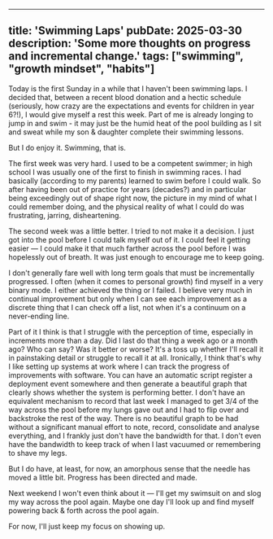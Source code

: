 
---
title: 'Swimming Laps'
pubDate: 2025-03-30
description: 'Some more thoughts on progress and incremental change.'
tags: ["swimming", "growth mindset", "habits"]
---

Today is the first Sunday in a while that I haven't been swimming laps. I decided that, between a recent blood donation and a hectic schedule (seriously, how crazy are the expectations and events for children in year 6?!), I would give myself a rest this week. Part of me is already longing to jump in and swim - it may just be the humid heat of the pool building as I sit and sweat while my son & daughter complete their swimming lessons.

But I do enjoy it. Swimming, that is.

The first week was very hard. I used to be a competent swimmer; in high school I was usually one of the first to finish in swimming races. I had basically (according to my parents) learned to swim before I could walk. So after having been out of practice for years (decades?) and in particular being exceedingly out of shape right now, the picture in my mind of what I could remember doing, and the physical reality of what I could do was frustrating, jarring, disheartening.

The second week was a little better. I tried to not make it a decision. I just got into the pool before I could talk myself out of it. I could feel it getting easier &mdash; I could make it that much farther across the pool before I was hopelessly out of breath. It was just enough to encourage me to 
keep going. 

I don't generally fare well with long term goals that must be incrementally progressed. I often (when it comes to personal growth) find myself in a very binary mode. I either achieved the thing or I failed. I believe very much in continual improvement but only when I can see each improvement as a discrete thing that I can check off a list, not when it's a continuum on a never-ending line.

Part of it I think is that I struggle with the perception of time, especially in increments more than a day. Did I last do that thing a week ago or a month ago? Who can say? Was it better or worse? It's a toss up whether I'll recall it in painstaking detail or struggle to recall it at all. Ironically, I think that's why I like setting up systems at work where I can track the progress of improvements with software. You can have an automatic script register a deployment event somewhere and then generate a beautiful graph that clearly shows whether the system is performing better. I don't have an equivalent mechanism to record that last week I managed to get 3/4 of the way across the pool before my lungs gave out and I had to flip over and backstroke the rest of the way. There is no beautiful graph to be had without a significant manual effort to note, record, consolidate and analyse everything, and I frankly just don't have the band­width for that. I don't even have the bandwidth to keep track of when I last vacuumed or remembering to shave my legs.

But I do have, at least, for now, an amorphous sense that the needle has moved a little bit. Progress has been directed and made.

Next weekend I won't even think about it &mdash; I'll get my swimsuit on and slog my way across the pool again. Maybe one day I'll look up and find myself powering back &amp; forth across the pool again.

For now, I'll just keep my focus on showing up.